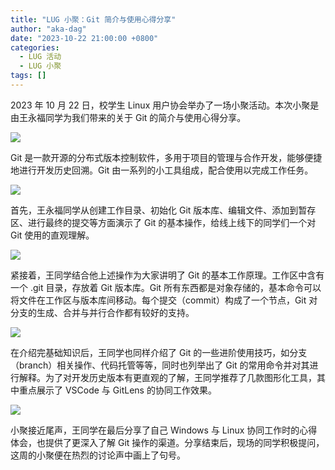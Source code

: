 ```yaml
---
title: "LUG 小聚：Git 简介与使用心得分享"
author: "aka-dag"
date: "2023-10-22 21:00:00 +0800"
categories:
  - LUG 活动
  - LUG 小聚
tags: []
---
```


2023 年 10 月 22 日，校学生 Linux 用户协会举办了一场小聚活动。本次小聚是由王永福同学为我们带来的关于 Git 的简介与使用心得分享。

![](https://ftp.lug.ustc.edu.cn/weekly_party/2023.10.22_Git%20%E5%B0%8F%E8%81%9A/photo/git%E5%BC%80%E5%9C%BA.jpg)

Git 是一款开源的分布式版本控制软件，多用于项目的管理与合作开发，能够便捷地进行开发历史回溯。Git 由一系列的小工具组成，配合使用以完成工作任务。

![](https://ftp.lug.ustc.edu.cn/weekly_party/2023.10.22_Git%20%E5%B0%8F%E8%81%9A/photo/fire.png)

首先，王永福同学从创建工作目录、初始化 Git 版本库、编辑文件、添加到暂存区、进行最终的提交等方面演示了 Git 的基本操作，给线上线下的同学们一个对 Git 使用的直观理解。

![](https://ftp.lug.ustc.edu.cn/weekly_party/2023.10.22_Git%20%E5%B0%8F%E8%81%9A/photo/%E7%AC%AC%E4%B8%80%E6%AD%A5.png)

紧接着，王同学结合他上述操作为大家讲明了 Git 的基本工作原理。工作区中含有一个 .git 目录，存放着 Git 版本库。Git 所有东西都是对象存储的，基本命令可以将文件在工作区与版本库间移动。每个提交（commit）构成了一个节点，Git 对分支的生成、合并与并行合作都有较好的支持。

![](https://ftp.lug.ustc.edu.cn/weekly_party/2023.10.22_Git%20%E5%B0%8F%E8%81%9A/photo/git%E5%9F%BA%E6%9C%AC%E5%B7%A5%E4%BD%9C%E5%8E%9F%E7%90%86.png)

在介绍完基础知识后，王同学也同样介绍了 Git 的一些进阶使用技巧，如分支（branch）相关操作、代码托管等等，同时也列举出了 Git 的常用命令并对其进行解释。为了对开发历史版本有更直观的了解，王同学推荐了几款图形化工具，其中重点展示了 VSCode 与 GitLens 的协同工作效果。

![](https://ftp.lug.ustc.edu.cn/weekly_party/2023.10.22_Git%20%E5%B0%8F%E8%81%9A/photo/vsc-gitlens.png)

小聚接近尾声，王同学在最后分享了自己 Windows 与 Linux 协同工作时的心得体会，也提供了更深入了解 Git 操作的渠道。分享结束后，现场的同学积极提问，这周的小聚便在热烈的讨论声中画上了句号。
